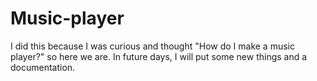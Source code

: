 # Music-player
I did this because I was curious and thought "How do I make a music player?" so here we are. In future days, I will put some new things and a documentation.

